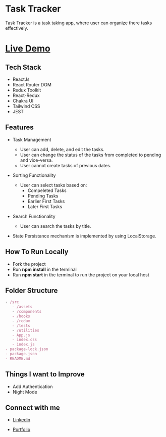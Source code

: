 # Task Tracker

Task Tracker is a task taking app, where user can organize there tasks effectively.

# [Live Demo](https://mytasktrackingapp.netlify.app/)

## Tech Stack
- ReactJs
- React Router DOM
- Redux Toolkit
- React-Redux
- Chakra UI
- Tailwind CSS
- JEST


## Features

- Task Management
  - User can add, delete, and edit the tasks.
  - User can change the status of the tasks from completed to pending and vice-versa.
  - User cannot create tasks of previous dates.

- Sorting Functionality
  - User can select tasks based on:
    - Compeleted Tasks
    - Pending Tasks
    - Earlier First Tasks
    - Later First Tasks
 

- Search Functionality
  - User can search the tasks by title.

- State Persistance mechanism is implemented by using LocalStorage.
  



## How To Run Locally

 - Fork the project
 - Run **npm install** in the terminal
 - Run **npm start** in the terminal to run the project on your local host


## Folder Structure

```jsx
- /src
   - /assets
   - /components
   - /hooks
   - /redux
   - /tests
   - /utilities
   - App.js
   - index.css
   - index.js
- package-lock.json
- package.json
- README.md

```

## Things I want to Improve
- Add Authentication
- Night Mode


## Connect with me

-  [Linkedin](https://www.linkedin.com/in/priyanka-prajapati-853098146/)

- [Portfolio](https://priyanka-prajapati.netlify.app/)